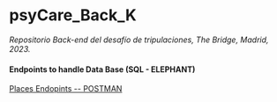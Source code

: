 # psyCare_Back_K
*Repositorio Back-end del desafío de tripulaciones, The Bridge, Madrid, 2023.*

#### **Endpoints to handle Data Base (SQL - ELEPHANT)**

[Places Endopints -- POSTMAN](https://documenter.getpostman.com/view/26092524/2s93kxcS2q)